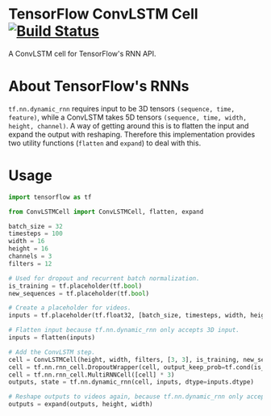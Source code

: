 # TensorFlow ConvLSTM Cell [![Build Status](https://travis-ci.org/carlthome/tensorflow-convlstm-cell.svg?branch=master)](https://travis-ci.org/carlthome/tensorflow-convlstm-cell)
A ConvLSTM cell for TensorFlow's RNN API.

# About TensorFlow's RNNs
`tf.nn.dynamic_rnn` requires input to be 3D tensors `(sequence, time, feature)`, while a ConvLSTM takes 5D tensors `(sequence, time, width, height, channel)`. A way of getting around this is to flatten the input and expand the output with reshaping. Therefore this implementation provides two utility functions (`flatten` and `expand`) to deal with this.

# Usage
```py
import tensorflow as tf

from ConvLSTMCell import ConvLSTMCell, flatten, expand

batch_size = 32
timesteps = 100
width = 16
height = 16
channels = 3
filters = 12

# Used for dropout and recurrent batch normalization.
is_training = tf.placeholder(tf.bool)
new_sequences = tf.placeholder(tf.bool)

# Create a placeholder for videos.
inputs = tf.placeholder(tf.float32, [batch_size, timesteps, width, height, channels])

# Flatten input because tf.nn.dynamic_rnn only accepts 3D input.
inputs = flatten(inputs)

# Add the ConvLSTM step.
cell = ConvLSTMCell(height, width, filters, [3, 3], is_training, new_sequences, statistics_timesteps=10)
cell = tf.nn.rnn_cell.DropoutWrapper(cell, output_keep_prob=tf.cond(is_training, lambda: tf.constant(0.9), lambda: tf.constant(1.0)))
cell = tf.nn.rnn_cell.MultiRNNCell([cell] * 3)
outputs, state = tf.nn.dynamic_rnn(cell, inputs, dtype=inputs.dtype)

# Reshape outputs to videos again, because tf.nn.dynamic_rnn only accepts 3D input.
outputs = expand(outputs, height, width)
```

